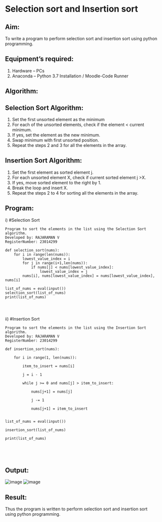 # Selection sort and Insertion sort
## Aim:
To write a program to perform selection sort and insertion sort using python programming.
## Equipment’s required:
1.	Hardware – PCs
2.	Anaconda – Python 3.7 Installation / Moodle-Code Runner
## Algorithm:
## Selection Sort Algorithm:
1.	Set the first unsorted element as the minimum
2.	For each of the unsorted elements, check if the element < current minimum.
3.	If yes, set the element as the new minimum.
4.	Swap minimum with first unsorted position.
5.	Repeat the steps 2 and 3 for all the elements in the array.
## Insertion Sort Algorithm:
1.	Set the first element as sorted element j.
2.	For each unsorted element X, check if current sorted element j >X.
3.	If yes, move sorted element to the right by 1.
4.	Break the loop and insert X.
5.	Repeat the steps 2 to 4 for sorting all the elements in the array.
## Program:
i)	#Selection Sort
```
Program to sort the elements in the list using the Selection Sort algorithm.
Developed by: RAJARAMAN V
RegisterNumber: 23014299

def selection_sort(nums):
    for i in range(len(nums)):
        lowest_value_index = i
        for j in range(i+1,len(nums)):
            if nums[j] < nums[lowest_value_index]:
                lowest_value_index = j
        nums[i], nums[lowest_value_index] = nums[lowest_value_index], nums[i]
    
list_of_nums = eval(input())
selection_sort(list_of_nums)
print(list_of_nums)




```
ii)	#Insertion Sort
```
Program to sort the elements in the list using the Insertion Sort algorithm.
Developed by: RAJARAMAN V
RegisterNumber: 23014299

def insertion_sort(nums):

    for i in range(1, len(nums)):
    
        item_to_insert = nums[i]
    
        j = i - 1
        
        while j >= 0 and nums[j] > item_to_insert:
            
            nums[j+1] = nums[j]
            
            j -= 1
            
            nums[j+1] = item_to_insert
            
            
list_of_nums = eval(input())

insertion_sort(list_of_nums)

print(list_of_nums)





```

## Output:
![image](https://github.com/Rajaraman77/Sorting-Algorithm/assets/150319383/a7614f29-f83d-47bd-9257-b9a2e1870176)
![image](https://github.com/Rajaraman77/Sorting-Algorithm/assets/150319383/52b91ed0-4695-455a-9df6-9b3a31dca381)


## Result:
Thus the program is written to perform selection sort and insertion sort using python programming.
